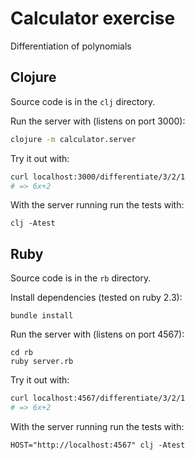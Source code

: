
# Calculator exercise

Differentiation of polynomials

## Clojure

Source code is in the `clj` directory.

Run the server with (listens on port 3000):
```sh
clojure -m calculator.server
```

Try it out with:
```sh
curl localhost:3000/differentiate/3/2/1
# => 6x+2
```

With the server running run the tests with:
```
clj -Atest
```


## Ruby

Source code is in the `rb` directory.

Install dependencies (tested on ruby 2.3):
```
bundle install
```

Run the server with (listens on port 4567):
```
cd rb
ruby server.rb
```

Try it out with:
```sh
curl localhost:4567/differentiate/3/2/1
# => 6x+2
```

With the server running run the tests with:
```
HOST="http://localhost:4567" clj -Atest
```
